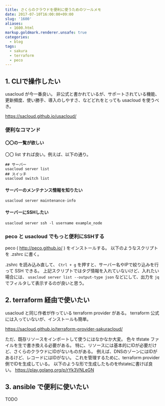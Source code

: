 ```yaml
---
title: さくらのクラウドを便利に使うためのツールメモ
date: 2017-07-10T16:00:00+09:00
slug: '1600'
aliases:
  - 1600.html
markup.goldmark.renderer.unsafe: true
categories:
  - blog
tags:
  - sakura
  - terraform
  - peco
---
```



## 1. CLIで操作したい

usacloud が今一番良い。
非公式と書かれているが、サポートされている機能、更新頻度、使い勝手、導入のしやすさ、などどれをとっても usacloud を使うべき。

https://sacloud.github.io/usacloud/

### 便利なコマンド

#### 〇〇の一覧が欲しい

〇〇 list すれば良い。例えば、以下の通り。
```
## サーバー
usacloud server list
## スイッチ
usacloud switch list
```

#### サーバーのメンテナンス情報を知りたい
```
usacloud server maintenance-info
```

#### サーバーにSSHしたい
```
usacloud server ssh -l username example_node
```

### peco と usacloud でもっと便利にSSHする

peco ( http://peco.github.io/ ) をインストールする。
以下のようなスクリプトを .zshrc に書く。
<script src="https://gist.github.com/hitsumabushi/5ef85d9ba8afdb667aaf2e9f13dcb0d1.js"></script>

.zshrc を読み込み直して、 `Ctrl + g` を押すと、サーバー名やIPで絞り込みを行って SSH できる。
上記スクリプトではタグ情報を入れていないけど、入れたい場合には、 `usacloud server list --output-type json` などにして、出力を `jq` でフィルタして表示するのが良いと思う。

## 2. terraform 経由で使いたい

usacloud と同じ作者が作っている terraform provider がある。
terraform 公式には入っていないが、インストールも簡単。

https://sacloud.github.io/terraform-provider-sakuracloud/

ただ、既存リソースをインポートして使うにはなかなか大変。
色々 tfstate ファイルを生で書き換える必要がある。
特に、リソースには基本的にIDが必要だけど、さくらのクラウドにIDがないものがある。
例えば、DNSのゾーンにはIDがあるけど、レコードにはIDがない。
これを管理するために、terraform provider 側でIDを生成している。
以下のような形で生成したものをtfstateに書けば良い。
https://play.golang.org/p/rYk3VNLeGN

## 3. ansible で便利に使いたい

TODO
